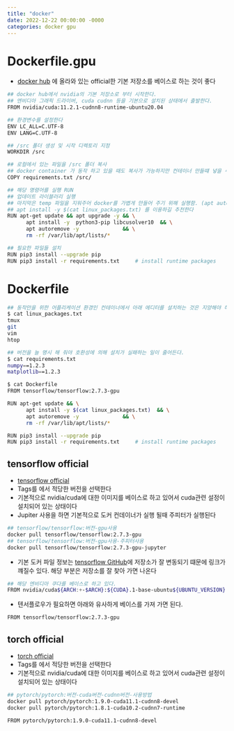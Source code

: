 ```yaml
---
title: "docker"
date: 2022-12-22 00:00:00 -0000
categories: docker gpu
---
```


# Dockerfile.gpu
- [docker hub](https://hub.docker.com) 에 올라와 있는 official한 기본 저장소를 베이스로 하는 것이 좋다

```bash
## docker hub에서 nvidia의 기본 저장소로 부터 시작한다.
## 엔비디아 그래픽 드라이버, cuda cudnn 등을 기본으로 설치된 상태에서 출발한다.
FROM nvidia/cuda:11.2.1-cudnn8-runtime-ubuntu20.04

## 환경변수를 설정한다
ENV LC_ALL=C.UTF-8
ENV LANG=C.UTF-8

## /src 폴더 생성 및 시작 디렉토리 지정
WORKDIR /src

## 로컬에서 있는 파일을 /src 폴더 복사
## docker container 가 동작 하고 있을 때도 복사가 가능하지만 컨테이너 만들떄 넣을 수도 있다
COPY requirements.txt /src/

## 해당 명령어를 실행 RUN
## 업데이트 라이블러리 실행 
## 마지막은 temp 파일을 지워주어 docker를 가볍게 만들어 주기 위해 실행함. (apt auto remove 와 rm)
## apt install -y $(cat linux_packages.txt) 를 이용하길 추천한다
RUN apt-get update && apt upgrade -y && \
      apt install -y  python3-pip libcusolver10  && \
      apt autoremove -y              && \
      rm -rf /var/lib/apt/lists/*

## 필요한 파일들 설치
RUN pip3 install --upgrade pip
RUN pip3 install -r requirements.txt     # install runtime packages
```

# Dockerfile
```bash
## 동작만을 위한 어플리케이션 환경인 컨테이너에서 아래 에디터를 설치하는 것은 지양해야 하지만 필요할땐 사용하자.
$ cat linux_packages.txt
tmux
git
vim
htop

## 버전을 늘 명시 해 줘야 호환성에 의해 설치가 실패하는 일이 줄어든다.
$ cat requirements.txt
numpy==1.2.3
matplotlib==1.2.3

$ cat Dockerfile
FROM tensorflow/tensorflow:2.7.3-gpu

RUN apt-get update && \
      apt install -y $(cat linux_packages.txt)  && \
      apt autoremove -y              && \
      rm -rf /var/lib/apt/lists/*

RUN pip3 install --upgrade pip
RUN pip3 install -r requirements.txt     # install runtime packages
```

## tensorflow official
- [tensorflow official](https://hub.docker.com/r/tensorflow/tensorflow/)
- Tags를 에서 적당한 버전을 선택한다
- 기본적으로 nvidia/cuda에 대한 이미지를 베이스로 하고 있어서 cuda관련 설정이 설치되어 있는 상태이다 
- Jupiter 사용을 하면 기본적으로 도커 컨데이너가 실행 될때 주피터가 실행된다 
```bash
## tensorflow/tensorflow:버전-gpu사용
docker pull tensorflow/tensorflow:2.7.3-gpu
## tensorflow/tensorflow:버전-gpu사용-주피터사용
docker pull tensorflow/tensorflow:2.7.3-gpu-jupyter
```
  - 기본 도커 파일 정보는 [tensorflow GitHub](https://github.com/tensorflow/tensorflow/blob/master/tensorflow/tools/dockerfiles/dockerfiles/devel-gpu.Dockerfile)에 저장소가 잘 변동되기 떄문에 링크가 꺠질수 있다. 해당 부분은 저장소를 잘 찾아 가면 나온다
```bash
## 해당 엔비디아 쿠다를 베이스로 하고 있다.
FROM nvidia/cuda${ARCH:+-$ARCH}:${CUDA}.1-base-ubuntu${UBUNTU_VERSION} as base
```
- 텐서플로우가 필요하면 아래와 유사하게 베이스를 가져 가면 된다.
```bash 
FROM tensorflow/tensorflow:2.7.3-gpu
```

## torch official
 - [torch official](https://hub.docker.com/r/pytorch/pytorch)
- Tags를 에서 적당한 버전을 선택한다
- 기본적으로 nvidia/cuda에 대한 이미지를 베이스로 하고 있어서 cuda관련 설정이 설치되어 있는 상태이다 
```bash
## pytorch/pytorch:버전-cuda버전-cudnn버전-사용방법
docker pull pytorch/pytorch:1.9.0-cuda11.1-cudnn8-devel
docker pull pytorch/pytorch:1.8.1-cuda10.2-cudnn7-runtime
```

```bash 
FROM pytorch/pytorch:1.9.0-cuda11.1-cudnn8-devel
```